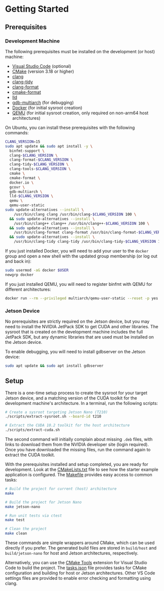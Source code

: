 # Getting Started

## Prerequisites

### Development Machine

The following prerequisites must be installed on the development (or host) machine:

- [Visual Studio Code](https://code.visualstudio.com/) (optional)
- [CMake](https://cmake.org/) (version 3.18 or higher)
- [clang](https://clang.llvm.org/)
- [clang-tidy](https://clang.llvm.org/extra/clang-tidy/)
- [clang-format](https://clang.llvm.org/docs/ClangFormat.html)
- [cmake-format](https://github.com/cheshirekow/cmake_format)
- [lld](https://lld.llvm.org/)
- [gdb-multiarch](https://www.gnu.org/software/gdb/) (for debugging)
- [Docker](https://www.docker.com/) (for initial sysroot creation)
- [QEMU](https://www.qemu.org/) (for initial sysroot creation, only required on non-arm64 host architectures)

On Ubuntu, you can install these prerequisites with the following commands:

```bash
CLANG_VERSION=15
sudo apt update && sudo apt install -y \
  binfmt-support \
  clang-$CLANG_VERSION \
  clang-format-$CLANG_VERSION \
  clang-tidy-$CLANG_VERSION \
  clang-tools-$CLANG_VERSION \
  cmake \
  cmake-format \
  docker.io \
  gcovr \
  gdb-multiarch \
  lld-$CLANG_VERSION \
  qemu \
  qemu-user-static
sudo update-alternatives --install \
    /usr/bin/clang clang /usr/bin/clang-$CLANG_VERSION 100 \
  && sudo update-alternatives --install \
    /usr/bin/clang++ clang++ /usr/bin/clang++-$CLANG_VERSION 100 \
  && sudo update-alternatives --install \
    /usr/bin/clang-format clang-format /usr/bin/clang-format-$CLANG_VERSION 100 \
  && sudo update-alternatives --install \
    /usr/bin/clang-tidy clang-tidy /usr/bin/clang-tidy-$CLANG_VERSION 100
```

If you just installed Docker, you will need to add your user to the `docker` group and open a new shell with the updated group membership (or log out and back in):

```bash
sudo usermod -aG docker $USER
newgrp docker
```

If you just installed QEMU, you will need to register binfmt with QEMU for different architectures:

```bash
docker run --rm --privileged multiarch/qemu-user-static --reset -p yes
```

### Jetson Device

No prerequisites are strictly required on the Jetson device, but you may need to install the NVIDIA JetPack SDK to get CUDA and other libraries. The sysroot that is created on the development machine includes the full JetPack SDK, but any dynamic libraries that are used must be installed on the Jetson device.

To enable debugging, you will need to install gdbserver on the Jetson device:

```bash
sudo apt update && sudo apt install gdbserver
```

## Setup

There is a one-time setup process to create the sysroot for your target Jetson device, and a matching version of the CUDA toolkit for the development machine's architecture. In a terminal, run the following scripts:

```bash
# Create a sysroot targeting Jetson Nano (T210)
./scripts/extract-sysroot.sh --board-id t210

# Extract the CUDA 10.2 toolkit for the host architecture
./scripts/extract-cuda.sh
```

The second command will initially complain about missing `.deb` files, with links to download them from the NVIDIA developer site (login required). Once you have downloaded the missing files, run the command again to extract the CUDA toolkit.

With the prerequisites installed and setup completed, you are ready for development. Look at the [CMakeLists.txt](CMakeLists.txt) file to see how the starter example application is configured. The [Makefile](Makefile) provides easy access to common tasks:

```bash
# Build the project for current (host) architecture
make

# Build the project for Jetson Nano
make jetson-nano

# Run unit tests via ctest
make test

# Clean the project
make clean
```

These commands are simple wrappers around CMake, which can be used directly if you prefer. The generated build files are stored in `build/host` and `build/jetson-nano` for host and Jetson architectures, respectively.

Alternatively, you can use the [CMake Tools](https://marketplace.visualstudio.com/items?itemName=ms-vscode.cmake-tools) extension for Visual Studio Code to build the project. The [tasks.json](.vscode/tasks.json) file provides tasks for CMake configuration and building for host or Jetson architectures. Other VS Code settings files are provided to enable error checking and formatting using clang.
